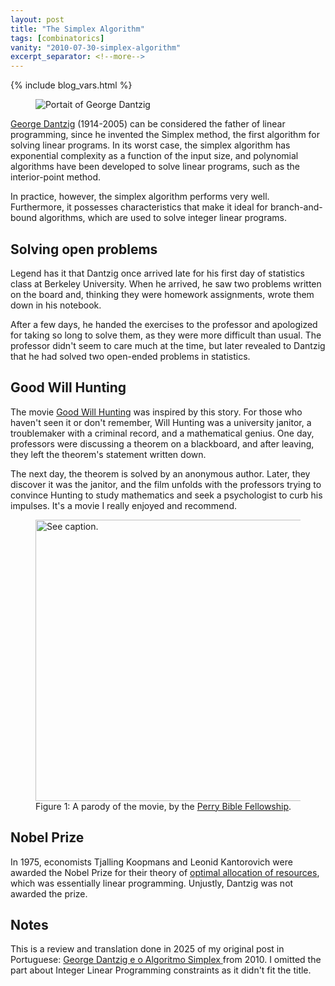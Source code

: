 ```yaml
---
layout: post
title: "The Simplex Algorithm"
tags: [combinatorics]
vanity: "2010-07-30-simplex-algorithm"
excerpt_separator: <!--more-->
---
```


{% include blog_vars.html %}

<figure class="image_float_left">
  <img src="{{resources_path}}/dantzig.jpg" alt="Portait of George Dantzig" />
</figure>

[George Dantzig](https://en.wikipedia.org/wiki/George_Dantzig) (1914-2005) can be considered the father of linear programming, since he invented the Simplex method, the first algorithm for solving linear programs. In its worst case, the simplex algorithm has exponential complexity as a function of the input size, and polynomial algorithms have been developed to solve linear programs, such as the interior-point method.

In practice, however, the simplex algorithm performs very well. Furthermore, it possesses characteristics that make it ideal for branch-and-bound algorithms, which are used to solve integer linear programs.

## Solving open problems

Legend has it that Dantzig once arrived late for his first day of statistics class at Berkeley University. When he arrived, he saw two problems written on the board and, thinking they were homework assignments, wrote them down in his notebook.

After a few days, he handed the exercises to the professor and apologized for taking so long to solve them, as they were more difficult than usual. The professor didn't seem to care much at the time, but later revealed to Dantzig that he had solved two open-ended problems in statistics.

## Good Will Hunting

The movie [Good Will Hunting](https://www.imdb.com/title/tt0119217/) was inspired by this story. For those who haven't seen it or don't remember, Will Hunting was a university janitor, a troublemaker with a criminal record, and a mathematical genius. One day, professors were discussing a theorem on a blackboard, and after leaving, they left the theorem's statement written down.

The next day, the theorem is solved by an anonymous author. Later, they discover it was the janitor, and the film unfolds with the professors trying to convince Hunting to study mathematics and seek a psychologist to curb his impulses. It's a movie I really enjoyed and recommend.

<figure class="center_children">
  <img src="{{resources_path}}/PBF237-Lyles_Constant.gif" alt="See caption." width="450" />
  <figcaption>Figure 1: A parody of the movie, by the <a href="https://pbfcomics.com/comics/lyles-constant/">Perry Bible Fellowship</a>.</figcaption>
</figure>

## Nobel Prize

In 1975, economists Tjalling Koopmans and Leonid Kantorovich were awarded the Nobel Prize for their theory of [optimal allocation of resources](https://en.wikipedia.org/wiki/List_of_Nobel_Memorial_Prize_laureates_in_Economic_Sciences), which was essentially linear programming. Unjustly, Dantzig was not awarded the prize.

## Notes

This is a review and translation done in 2025 of my original post in Portuguese: [George Dantzig e o Algoritmo Simplex
](https://kunigami.blogspot.com/2010/07/george-dantzig-e-o-algoritmo-simplex.html) from 2010. I omitted the part about Integer Linear Programming constraints as it didn't fit the title.
